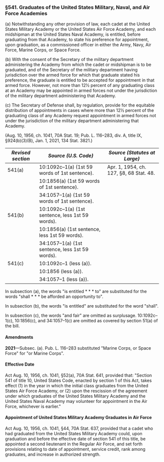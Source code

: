### §541. Graduates of the United States Military, Naval, and Air Force Academies ###

(a) Notwithstanding any other provision of law, each cadet at the United States Military Academy or the United States Air Force Academy, and each midshipman at the United States Naval Academy, is entitled, before graduating from that Academy, to state his preference for appointment, upon graduation, as a commissioned officer in either the Army, Navy, Air Force, Marine Corps, or Space Force.

(b) With the consent of the Secretary of the military department administering the Academy from which the cadet or midshipman is to be graduated, and of the Secretary of the military department having jurisdiction over the armed force for which that graduate stated his preference, the graduate is entitled to be accepted for appointment in that armed force. However, not more than 12½ percent of any graduating class at an Academy may be appointed in armed forces not under the jurisdiction of the military department administering that Academy.

(c) The Secretary of Defense shall, by regulation, provide for the equitable distribution of appointments in cases where more than 12½ percent of the graduating class of any Academy request appointment in armed forces not under the jurisdiction of the military department administering that Academy.

(Aug. 10, 1956, ch. 1041, 70A Stat. 19; Pub. L. 116–283, div. A, title IX, §924(b)(3)(B), Jan. 1, 2021, 134 Stat. 3821.)

|*Revised section*|              *Source (U.S. Code)*              |     *Source (Statutes at Large)*      |
|-----------------|------------------------------------------------|---------------------------------------|
|     541(a)      | 10:1092c–1(a) (1st 59 words of 1st sentence).  |Apr. 1, 1954, ch. 127, §8, 68 Stat. 48.|
|                 |   10:1856(a) (1st 59 words of 1st sentence).   |                                       |
|                 |  34:1057–1(a) (1st 59 words of 1st sentence).  |                                       |
|     541(b)      |10:1092c–1(a) (1st sentence, less 1st 59 words).|                                       |
|                 | 10:1856(a) (1st sentence, less 1st 59 words).  |                                       |
|                 |34:1057–1(a) (1st sentence, less 1st 59 words). |                                       |
|     541(c)      |             10:1092c–1 (less (a)).             |                                       |
|                 |              10:1856 (less (a)).               |                                       |
|                 |             34:1057–1 (less (a)).              |                                       |

In subsection (a), the words "is entitled \* \* \* to" are substituted for the words "shall \* \* \* be afforded an opportunity to".

In subsection (b), the words "is entitled" are substituted for the word "shall".

In subsection (c), the words "and fair" are omitted as surplusage. 10:1092c–1(c), 10:1856(c), and 34:1057–1(c) are omitted as covered by section 51(a) of the bill.

#### Amendments ####

**2021**—Subsec. (a). Pub. L. 116–283 substituted "Marine Corps, or Space Force" for "or Marine Corps".

#### Effective Date ####

Act Aug. 10, 1956, ch. 1041, §52(a), 70A Stat. 641, provided that: "Section 541 of title 10, United States Code, enacted by section 1 of this Act, takes effect (1) in the year in which the initial class graduates from the United States Air Force Academy, or (2) upon the rescission of the agreement under which graduates of the United States Military Academy and the United States Naval Academy may volunteer for appointment in the Air Force, whichever is earlier."

#### Appointment of United States Military Academy Graduates in Air Force ####

Act Aug. 10, 1956, ch. 1041, §44, 70A Stat. 637, provided that a cadet who had graduated from the United States Military Academy could, upon graduation and before the effective date of section 541 of this title, be appointed a second lieutenant in the Regular Air Force, and set forth provisions relating to date of appointment, service credit, rank among graduates, and increase in authorized strength.
